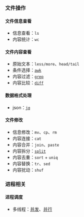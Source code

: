 ### 文件操作

#### 文件信息查看

- 信息查看：`ls`
- 内容统计：`wc`

#### 文件内容查看

- 原始文本：`less/more`、`head/tail`
- 条件选择：[`awk`](file_related/awk.md)
- 内容过滤：[`grep`](file_related/grep/#grep)
- 内容比较：[`diff`](file_related/diff)

#### 数据格式处理

- json：[`jq`](file_related/jq)

#### 文件修改

- 信息修改：`mv`、`cp`、`rm`
- 内容连接：`cat`
- 内容合并：`join`、`paste`
- 内容拆分：[`split`](file_related/split)
- 内容去重：`sort` + `uniq`
- 内容替换：`tr`、`sed`
- 内容扰动：`shuf`

### 进程相关

#### 进程调度

- 多线程：[并发](process_scheduling/concurrent.md)、[并行](process_scheduling/parallel.md)